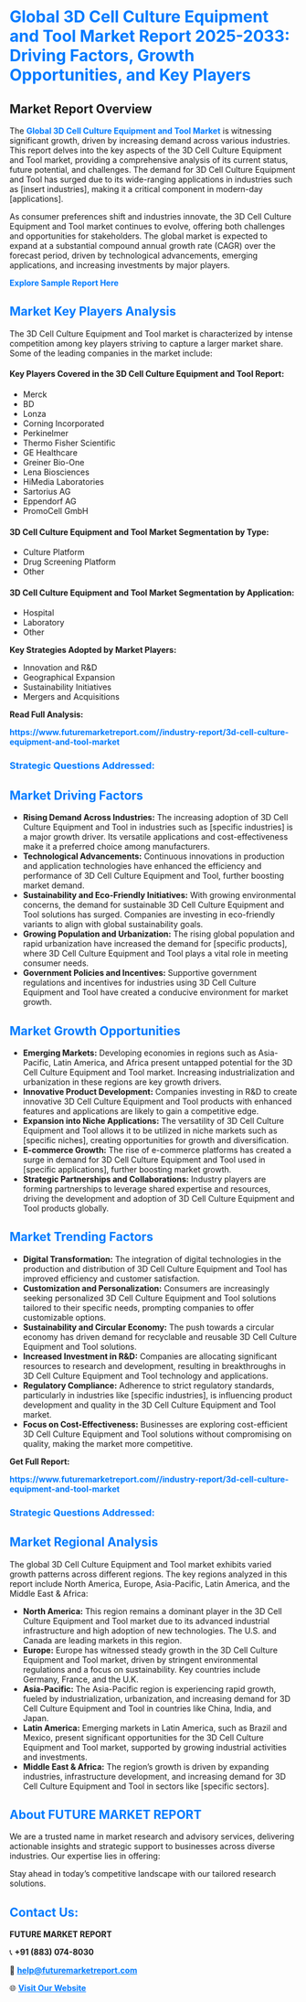 <h1 style="color: #007BFF;">Global 3D Cell Culture Equipment and Tool Market Report 2025-2033: Driving Factors, Growth Opportunities, and Key Players</h1>

<section id="overview">
<h2>Market Report Overview</h2>
<p>The <a href="https://www.futuremarketreport.com//industry-report/3d-cell-culture-equipment-and-tool-market" style="color: #007BFF; text-decoration: none;"><strong>Global 3D Cell Culture Equipment and Tool Market</strong></a> is witnessing significant growth, driven by increasing demand across various industries. This report delves into the key aspects of the 3D Cell Culture Equipment and Tool market, providing a comprehensive analysis of its current status, future potential, and challenges. The demand for 3D Cell Culture Equipment and Tool has surged due to its wide-ranging applications in industries such as [insert industries], making it a critical component in modern-day [applications].</p>
<p>As consumer preferences shift and industries innovate, the 3D Cell Culture Equipment and Tool market continues to evolve, offering both challenges and opportunities for stakeholders. The global market is expected to expand at a substantial compound annual growth rate (CAGR) over the forecast period, driven by technological advancements, emerging applications, and increasing investments by major players.</p>
</section>

<section id="overview">
<p><a href="https://www.futuremarketreport.com//request-sample/reportId=78625" style="color: #007BFF; text-decoration: none;"><strong>Explore Sample Report Here</strong></a></p>
</section>

<section id="key-players">
<h2 style="color: #007BFF;">Market Key Players Analysis</h2>
<p>The 3D Cell Culture Equipment and Tool market is characterized by intense competition among key players striving to capture a larger market share. Some of the leading companies in the market include:</p>
<h4>Key Players Covered in the 3D Cell Culture Equipment and Tool Report:</h4>
<ul><li>Merck</li><li>BD</li><li>Lonza</li><li>Corning Incorporated</li><li>Perkinelmer</li><li>Thermo Fisher Scientific</li><li>GE Healthcare</li><li>Greiner Bio-One</li><li>Lena Biosciences</li><li>HiMedia Laboratories</li><li>Sartorius AG</li><li>Eppendorf AG</li><li>PromoCell GmbH</li></ul>
<h4>3D Cell Culture Equipment and Tool Market Segmentation by Type:</h4>
<ul><li>Culture Platform</li><li>Drug Screening Platform</li><li>Other</li></ul>

<h4>3D Cell Culture Equipment and Tool Market Segmentation by Application:</h4>
<ul><li>Hospital</li><li>Laboratory</li><li>Other</li></ul>
<p><strong>Key Strategies Adopted by Market Players:</strong></p>
<ul>
<li>Innovation and R&D</li>
<li>Geographical Expansion</li>
<li>Sustainability Initiatives</li>
<li>Mergers and Acquisitions</li>
</ul>
</section>

<section>
<p><strong>Read Full Analysis: </strong></p><a href="https://www.futuremarketreport.com//industry-report/3d-cell-culture-equipment-and-tool-market" style="color: #007BFF; text-decoration: none;"><strong>https://www.futuremarketreport.com//industry-report/3d-cell-culture-equipment-and-tool-market</strong></a>
<h3 style="color: #007BFF;">Strategic Questions Addressed:</h3>
</section>

<section id="driving-factors">
<h2 style="color: #007BFF;">Market Driving Factors</h2>
<ul>
<li><strong>Rising Demand Across Industries:</strong> The increasing adoption of 3D Cell Culture Equipment and Tool in industries such as [specific industries] is a major growth driver. Its versatile applications and cost-effectiveness make it a preferred choice among manufacturers.</li>
<li><strong>Technological Advancements:</strong> Continuous innovations in production and application technologies have enhanced the efficiency and performance of 3D Cell Culture Equipment and Tool, further boosting market demand.</li>
<li><strong>Sustainability and Eco-Friendly Initiatives:</strong> With growing environmental concerns, the demand for sustainable 3D Cell Culture Equipment and Tool solutions has surged. Companies are investing in eco-friendly variants to align with global sustainability goals.</li>
<li><strong>Growing Population and Urbanization:</strong> The rising global population and rapid urbanization have increased the demand for [specific products], where 3D Cell Culture Equipment and Tool plays a vital role in meeting consumer needs.</li>
<li><strong>Government Policies and Incentives:</strong> Supportive government regulations and incentives for industries using 3D Cell Culture Equipment and Tool have created a conducive environment for market growth.</li>
</ul>
</section>

<section id="growth-opportunities">
<h2 style="color: #007BFF;">Market Growth Opportunities</h2>
<ul>
<li><strong>Emerging Markets:</strong> Developing economies in regions such as Asia-Pacific, Latin America, and Africa present untapped potential for the 3D Cell Culture Equipment and Tool market. Increasing industrialization and urbanization in these regions are key growth drivers.</li>
<li><strong>Innovative Product Development:</strong> Companies investing in R&D to create innovative 3D Cell Culture Equipment and Tool products with enhanced features and applications are likely to gain a competitive edge.</li>
<li><strong>Expansion into Niche Applications:</strong> The versatility of 3D Cell Culture Equipment and Tool allows it to be utilized in niche markets such as [specific niches], creating opportunities for growth and diversification.</li>
<li><strong>E-commerce Growth:</strong> The rise of e-commerce platforms has created a surge in demand for 3D Cell Culture Equipment and Tool used in [specific applications], further boosting market growth.</li>
<li><strong>Strategic Partnerships and Collaborations:</strong> Industry players are forming partnerships to leverage shared expertise and resources, driving the development and adoption of 3D Cell Culture Equipment and Tool products globally.</li>
</ul>
</section>

<section id="trending-factors">
<h2 style="color: #007BFF;">Market Trending Factors</h2>
<ul>
<li><strong>Digital Transformation:</strong> The integration of digital technologies in the production and distribution of 3D Cell Culture Equipment and Tool has improved efficiency and customer satisfaction.</li>
<li><strong>Customization and Personalization:</strong> Consumers are increasingly seeking personalized 3D Cell Culture Equipment and Tool solutions tailored to their specific needs, prompting companies to offer customizable options.</li>
<li><strong>Sustainability and Circular Economy:</strong> The push towards a circular economy has driven demand for recyclable and reusable 3D Cell Culture Equipment and Tool solutions.</li>
<li><strong>Increased Investment in R&D:</strong> Companies are allocating significant resources to research and development, resulting in breakthroughs in 3D Cell Culture Equipment and Tool technology and applications.</li>
<li><strong>Regulatory Compliance:</strong> Adherence to strict regulatory standards, particularly in industries like [specific industries], is influencing product development and quality in the 3D Cell Culture Equipment and Tool market.</li>
<li><strong>Focus on Cost-Effectiveness:</strong> Businesses are exploring cost-efficient 3D Cell Culture Equipment and Tool solutions without compromising on quality, making the market more competitive.</li>
</ul>
</section>

<section>
<p><strong>Get Full Report: </strong></p><a href="https://www.futuremarketreport.com//industry-report/3d-cell-culture-equipment-and-tool-market" style="color: #007BFF; text-decoration: none;"><strong>https://www.futuremarketreport.com//industry-report/3d-cell-culture-equipment-and-tool-market</strong></a>
<h3 style="color: #007BFF;">Strategic Questions Addressed:</h3>
</section>


<section id="regional-analysis">
<h2 style="color: #007BFF;">Market Regional Analysis</h2>
<p>The global 3D Cell Culture Equipment and Tool market exhibits varied growth patterns across different regions. The key regions analyzed in this report include North America, Europe, Asia-Pacific, Latin America, and the Middle East & Africa:</p>
<ul>
<li><strong>North America:</strong> This region remains a dominant player in the 3D Cell Culture Equipment and Tool market due to its advanced industrial infrastructure and high adoption of new technologies. The U.S. and Canada are leading markets in this region.</li>
<li><strong>Europe:</strong> Europe has witnessed steady growth in the 3D Cell Culture Equipment and Tool market, driven by stringent environmental regulations and a focus on sustainability. Key countries include Germany, France, and the U.K.</li>
<li><strong>Asia-Pacific:</strong> The Asia-Pacific region is experiencing rapid growth, fueled by industrialization, urbanization, and increasing demand for 3D Cell Culture Equipment and Tool in countries like China, India, and Japan.</li>
<li><strong>Latin America:</strong> Emerging markets in Latin America, such as Brazil and Mexico, present significant opportunities for the 3D Cell Culture Equipment and Tool market, supported by growing industrial activities and investments.</li>
<li><strong>Middle East & Africa:</strong> The region’s growth is driven by expanding industries, infrastructure development, and increasing demand for 3D Cell Culture Equipment and Tool in sectors like [specific sectors].</li>
</ul>
</section>

<footer>
<h2 style="color: #007BFF;">About FUTURE MARKET REPORT</h2>
<p>We are a trusted name in market research and advisory services, delivering actionable insights and strategic support to businesses across diverse industries. Our expertise lies in offering:</p>

<p>Stay ahead in today’s competitive landscape with our tailored research solutions.</p>

<h2 style="color: #007BFF;">Contact Us:</h2>
<p><strong>FUTURE MARKET REPORT</strong></p>
<p>📞 <strong>+91 (883) 074-8030</strong></p>
<p>📧 <strong><a href="mailto:help@futuremarketreport.com" style="color: #007BFF;">help@futuremarketreport.com</a></strong></p>
<p>🌐 <strong><a href="https://www.futuremarketreport.com/" style="color: #007BFF;">Visit Our Website</a></strong></p>
</footer>